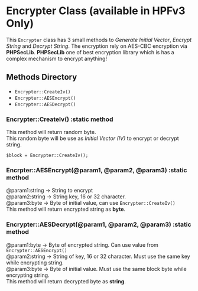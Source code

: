# Encrypter Class (available in HPFv3 Only)
This `Encrypter` class has 3 small methods to *Generate Initial Vector*, *Encrypt String* and *Decrypt String*. The encryption rely on AES-CBC encryption via **PHPSecLib**. **PHPSecLib** one of best encryption library which is has a complex mechanism to encrypt anything!

## Methods Directory
- `Encrypter::CreateIv()`
- `Encrypter::AESEncrypt()`
- `Encrypter::AESDecrypt()`

### Encrypter::CreateIv() :static method
This method will return random byte.<br />
This random byte will be use as *Initial Vector (IV)* to encrypt or decrypt string.
```
$block = Encrypter::CreateIv();
```

### Encrpter::AESEncrypt(@param1, @param2, @param3) :static method
@param1:string  -> String to encrypt<br />
@param2:string  -> String key, 16 or 32 character.<br />
@param3:byte    -> Byte of initial value, can use `Encrypter::CreateIv()`<br />
This method will return encrypted string as **byte**.<br />

### Encrypter::AESDecrypt(@param1, @param2, @param3)  :static method
@param1:byte    -> Byte of encrypted string. Can use value from `Encrypter::AESEncrypt()`<br />
@param2:string  -> String of key, 16 or 32 character. Must use the same key while encrypting string.<br />
@param3:byte    -> Byte of initial value. Must use the same block byte while encrypting string.<br />
This method will return decrypted byte as **string**.
